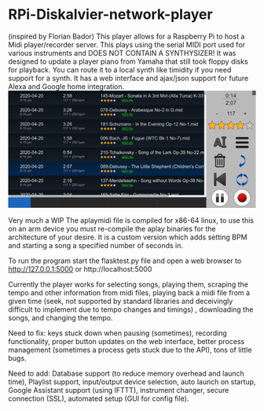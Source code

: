 # RPi-Diskalvier-network-player
(inspired by Florian Bador)
This player allows for a Raspberry Pi to host a Midi player/recorder server. This plays using the serial MIDI port used for various instruments and DOES NOT CONTAIN A SYNTHYSIZER! It was designed to update a player piano from Yamaha that still took floppy disks for playback. You can route it to a local synth like timidity if you need support for a synth.
It has a web interface and ajax/json support for future Alexa and Google home integration.
![](./static/screenshot.png)

Very much a WIP
The aplaymidi file is compiled for x86-64 linux, to use this on an arm device you must re-compile the aplay binaries for the architecture of your desire. It is a custom version which adds setting BPM and starting a song a specified number of seconds in.

To run the program start the flasktest.py file and open a web browser to http://127.0.0.1:5000 or http://localhost:5000

Currently the player works for selecting songs, playing them, scraping the tempo and other information from midi files, playing back a midi file from a given time (seek, not supported by standard libraries and deceivingly difficult to implement due to tempo changes and timings)
, downloading the songs, and changing the tempo.

Need to fix:
keys stuck down when pausing (sometimes), recording functionality, proper button updates on the web interface, better process management (sometimes a process gets stuck due to the API), tons of little bugs.

Need to add: Database support (to reduce memory overhead and launch time), Playlist support, input/output device selection, auto launch on startup, Google Assistant support (using IFTTT), instrument changer, secure connection (SSL), automated setup (GUI for config file).
